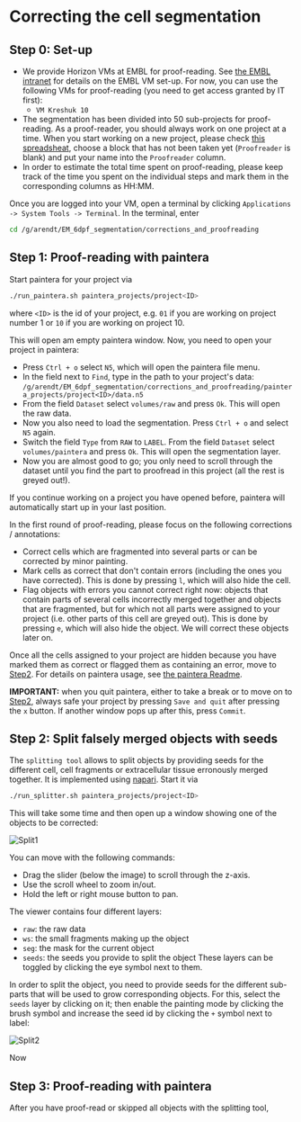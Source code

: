 # Correcting the cell segmentation


## Step 0: Set-up

- We provide Horizon VMs at EMBL for proof-reading. See [the EMBL intranet](https://intranet.embl.de/it_services/services/horizon/index.html) for details on the EMBL VM set-up. For now, you can use the following VMs for proof-reading (you need to get access granted by IT first):
  - `VM Kreshuk 10`
- The segmentation has been divided into 50 sub-projects for proof-reading. As a proof-reader, you should always work on one project at a time. When you start working on a new project, please check [this spreadsheat](https://docs.google.com/spreadsheets/d/1w3w4ThrVEm4pCAjQ6oTeiNP91J-EHbXLbVxVHncBAo0/edit#gid=0), choose a block that has not been taken yet (`Proofreader` is blank) and put your name into the `Proofreader` column.
- In order to estimate the total time spent on proof-reading, please keep track of the time you spent on the individual steps and mark them in the corresponding columns as HH:MM.

Once you are logged into your VM, open a terminal by clicking `Applications -> System Tools -> Terminal`.
In the terminal, enter
```sh
cd /g/arendt/EM_6dpf_segmentation/corrections_and_proofreading
```

## Step 1: Proof-reading with paintera

Start paintera for your project via
```sh
./run_paintera.sh paintera_projects/project<ID>
```
where `<ID>` is the id of your project, e.g. `01` if you are working on project number 1 or `10` if you are working on project 10.

This will open am empty paintera window. Now, you need to open your project in paintera:
- Press `Ctrl + o` select `N5`, which will open the paintera file menu.
- In the field next to `Find`, type in the path to your project's data: `/g/arendt/EM_6dpf_segmentation/corrections_and_proofreading/paintera_projects/project<ID>/data.n5`
- From the field `Dataset` select `volumes/raw` and press `Ok`. This will open the raw data. 
- Now you also need to load the segmentation. Press `Ctrl + o` and select `N5` again.
- Switch the field `Type` from `RAW` to `LABEL`. From the field `Dataset` select `volumes/paintera` and press `Ok`. This will open the segmentation layer.
- Now you are almost good to go; you only need to scroll through the dataset until you find the part to proofread in this project (all the rest is greyed out!).

If you continue working on a project you have opened before, paintera will automatically start up in your last position.

In the first round of proof-reading, please focus on the following corrections / annotations:
- Correct cells which are fragmented into several parts or can be corrected by minor painting.
- Mark cells as correct that don't contain errors (including the ones you have corrected). This is done by pressing `l`, which will also hide the cell.
- Flag objects with errors you cannot correct right now: objects that contain parts of several cells incorrectly merged together and objects that are fragmented, but for which not all parts were assigned to your project (i.e. other parts of this cell are greyed out). This is done by pressing `e`, which will also hide the object. We will correct these objects later on.

Once all the cells assigned to your project are hidden because you have marked them as correct or flagged them as containing an error,
move to [Step2](https://github.com/platybrowser/platybrowser/tree/more-validation/segmentation/correction#step-2-split-falsely-merged-objects-with-seeds).
For details on paintera usage, see [the paintera Readme](https://github.com/saalfeldlab/paintera#usage).

**IMPORTANT:** when you quit paintera, either to take a break or to move on to [Step2](https://github.com/platybrowser/platybrowser/tree/more-validation/segmentation/correction#step-2-split-falsely-merged-objects-with-seeds), always safe your project by pressing `Save and quit` after pressing the `x` button. If another window pops up after this, press `Commit`.
 

## Step 2: Split falsely merged objects with seeds

The `splitting tool` allows to split objects by providing seeds for the different cell, cell fragments or extracellular tissue
erronously merged together. It is implemented using [napari](https://github.com/napari/napari#napari). Start it via
```sh
./run_splitter.sh paintera_projects/project<ID>
```

This will take some time and then open up a window showing one of the objects to be corrected:

![Split1](https://github.com/platybrowser/platybrowser/blob/master/segmentation/correction/ims/split1.png)

You can move with the following commands:
- Drag the slider (below the image) to scroll through the z-axis.
- Use the scroll wheel to zoom in/out.
- Hold the left or right mouse button to pan.

The viewer contains four different layers:
- `raw`: the raw data
- `ws`: the small fragments making up the object
- `seg`: the mask for the current object
- `seeds`: the seeds you provide to split the object
These layers can be toggled by clicking the eye symbol next to them.

In order to split the object, you need to provide seeds for the different sub-parts that will be used to
grow corresponding objects. For this, select the `seeds` layer by clicking on it; then enable the painting mode by clicking the brush symbol and increase the seed id by clicking the `+` symbol next to label:

![Split2](https://github.com/platybrowser/platybrowser/blob/master/segmentation/correction/ims/split2.png)

Now 


## Step 3: Proof-reading with paintera

After you have proof-read or skipped all objects with the splitting tool,
